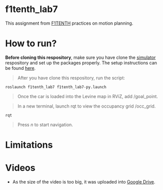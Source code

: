 # f1tenth_lab7

This assignment from [F1TENTH](https://f1tenth.org/learn.html) practices on motion planning.

# How to run?
**Before cloning this respository**, make sure you have clone the [simulator](https://github.com/f1tenth/f1tenth_simulator) respository and set up the packages properly. The setup instructions can be found [here](https://f1tenth.readthedocs.io/en/stable/going_forward/simulator/sim_install.html).

> After you have clone this respository, run the script:

`roslaunch f1tenth_lab7 f1tenth_lab7-py.launch`

> Once the car is loaded into the Levine map in RViZ, add /goal_point.

> In a new terminal, launch rqt to view the occupancy grid /occ_grid.

`rqt`

> Press *n* to start navigation.

# Limitations

# Videos
- As the size of the video is too big, it was uploaded into [Google Drive](https://drive.google.com/file/d/1uoO-5A-DiadRHuYyd1e01KXwF101nOKt/view?usp=sharing).

